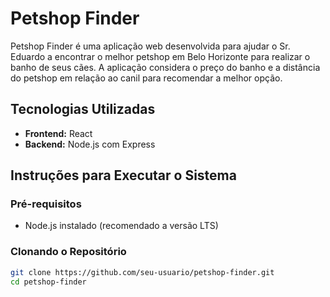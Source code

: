 # Petshop Finder

Petshop Finder é uma aplicação web desenvolvida para ajudar o Sr. Eduardo a encontrar o melhor petshop em Belo Horizonte para realizar o banho de seus cães. A aplicação considera o preço do banho e a distância do petshop em relação ao canil para recomendar a melhor opção.

## Tecnologias Utilizadas

- **Frontend:** React
- **Backend:** Node.js com Express

## Instruções para Executar o Sistema

### Pré-requisitos

- Node.js instalado (recomendado a versão LTS)

### Clonando o Repositório

```sh
git clone https://github.com/seu-usuario/petshop-finder.git
cd petshop-finder
